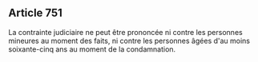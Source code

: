 Article 751
----
La contrainte judiciaire ne peut être prononcée ni contre les personnes mineures
au moment des faits, ni contre les personnes âgées d'au moins soixante-cinq ans
au moment de la condamnation.
